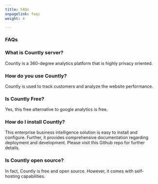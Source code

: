 ```yaml
---
title: FAQs
onpagelink: faqs
weight: 4

---
```


### **FAQs**

### What is Countly server?
Countly is a 360-degree analytics platform that is highly privacy oriented.  
### How do you use Countly?
Countly is used to track customers and analyze the website performance. 
### Is Countly Free?
Yes, this free alternative to google analytics is free.
### How do I install Countly?
This enterprise business intelligence solution is easy to install and configure. Further, it provides comprehensive documentation regarding deployment and development. Please visit this Github repo for further details.
### Is Countly open source?
In fact, Countly is free and open source. However, it comes with self-hosting capabilities.
